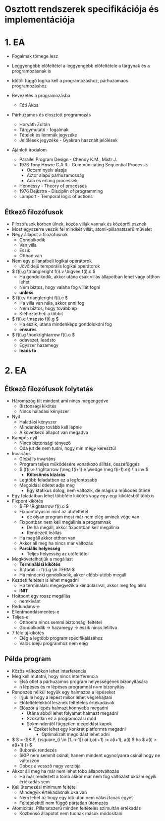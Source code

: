 # Osztott rendszerek specifikációja és implementációja

# 1. EA

- Fogalmak tömege lesz
- Leggyengébb előfeltétel a leggyengébb előfeltétele a tárgynak és a programozásnak is
- Időtől függő logika kell a programozáshoz, párhuzamaos programozáshoz

- Bevezetés a programozásba
    - Fóti Ákos
- Párhuzamos és elosztott programozás
    - Horváth Zoltán
    - Tárgymutató - fogalmak
    - Tételek és lemmák jegyzéke
    - Jelölések jegyzéke - Gyakran használt jelölések
- Ajánlott irodalom
    - Parallel Program Design - Chendy K.M., Mistr J.
    - 1978 Tony Howre C.A.R.- Communicating Sequential Processis
        - Occam nyelv alapja
        - Actor alapú párhuzamosság
        - Ada és erlang processek
    - Hennessy - Theory  of processes
    - 1976 Dejkstra - Disciplin of programming
    - Lamport - Temporal logic of actions

## Étkező filozófusok

- Filozófusok körben ülnek, közös villák vannak és középről esznek
- Most egyszerre veszik fel mindkét villát, atomi-pillanatszerű művelet
- Négy állapot a filozófusnak
    - Gondolkodik
    - Van villa
    - Eszik
    - Otthon van
- Nem egy pillanatbeli logikai operátorok
    - Jövőidejű temporális logikai operátorok
- $ f(i).g \triangleright f(i).v \bigvee f(i).o $
    - Ha gondolkodik, akkor utána csak villás állapotban lehet vagy otthon lehet
    - Nem biztos, hogy valaha fog villát fogni
    - **unless**
- $ f(i).v \triangleright f(i).e $
    - Ha villa van nála, akkor enni fog
    - Nem biztos, hogy továbblép
    - Kiéheztetheti a többit
- $ f(i).e \mapsto f(i).g $
    - Ha eszik, utána mindenképp gondolokdni fog
    - **ensures**
- $ f(i).g \hookrightarrow f(i).o $
    -  odavezet, leadsto
    - Egyszer hazamegy 
    - **leads to**

# 2. EA

## Étkező filozófusok folytatás

- Háromszög tilt mindent ami nincs megengedve
    - Biztonsági kikötés
    - Nincs haladási kényszer
- Nyil
    - Haladási kényszer
    - Mindenképp tovább kell lépnie
    - A következő állapot van megadva
- Kampós nyil
    - Nincs biztonsági tényező
    - Oda jut de nem tudni, hogy min megy keresztül
- Invariáns
    - Globális invariáns
    - Program teljes működésére vonatkozó állítás, összefüggés
    - $ (f(i).e \rightarrow (\neg f(i+1).e \wedge \neg f(i-1).e)) \in inv $
        - **Kölcsönös kizárás**
    - Legtöbb feladatben ez a legfontosabb
    - Megoldási ötletet adja meg
        - Egy statikus dolog, nem változik, de mágis a működés ötlete
- Egy feladatban lehet többféle kikötés vagy egy-egy kikötésből több is
- Fixpont kikötés
    - $ FP \Rightarrow f(i).o $ 
    - Fixpontolyasmi mint az utófeltétel
        - de olyan program most már nem elég aminek vége van
    - Fixpontban nem kell megállnia a programnak
        - De ha megáll, akkor fixpontban kell megállnia
        - Rendezett leállás
    - Ha megáll akkor otthon van
    - Akkor áll meg ha nincs már változás
    - **Parciális helyesség**
        - Teljes helyesség az utófeltétel
- Megkövetelhetjük a megállást
    - **Terminálási kikötés**
    - $ \forall i : f(i).g \in TERM $
    - Ha mindenki gondolkodik, akkor előbb-utóbb megáll
- Kezdeti feltételt is lehet megadni
    - Ha terminálási megegyezik a kiindulásival, akkor meg fog állni
    - **INIT**
- Holtpont egy rossz megállás
    - nemkívánt
- Redundáns-e
- Ellentmondásmentes-e
- Teljes-e
    - Otthonra nincs semmi biztonsági feltétel
    - Gondolkodik -> hazamegy -> eszik nincs letiltva
- 7 féle új kikötés
    - Elég a legtöbb program specifikálásához
    - Valós idejü programhoz nem elég

## Példa program

- Közös változókon lehet interferencia
- Meg kell mutatni, hogy nincs interferencia
    - Első ötlet a párhuzamos program helyességének bizonyítására
    - n lépéses és m lépéses programnál n×m bizonyítás
- Rendezés nélkül tegyük egy halmazba a lépéseket
    - Írjuk le hogy a lépést mikor lehet végrehajtani
    - Előfeltételekből lesznek feltételes értékadások
    - Először a lépés halmazt könnyebb megadni
        - Utána abból lehet folyamat halmazt megadni
        - Szokatlan ez a programozási mód
        - Sokmindentől független megoldást kapok
            - Ezeket lehet egy konkrét platformra megadni
                - Optimalizált megoldást lehet adni
- $ S = (SKIP, \{\square_{i \in [1..n-1]} a(i),a(i+1) := a(i+1), a(i) $ ha $ a(i) > a(i+1) \}) $
    - Buborék rendezés
    - SKIP nem semmit csinál, hanem mindent ugynolyanra csinál hogy ne változzon
    - Doboz a vessző nagy verziója
- Akkor áll meg ha már nem lehet több állapotváltozás
    - Ha már rendezett a tömb akkor már nem fog változást okozni egyik értékadás sem
- Kell ütemezési minimum feltétel
    - Mindegyik értékadásnak oka van
    - Nem lehet az hogy egy idő után nem választanak egyet
    - Feltételektől nem függő pártatlan ütemezés
- Atomicitás, Pillanatszerű minden feltételes szimultán értékadás
    - Közbenső állapotot nem tudnak mások módosítani
    

